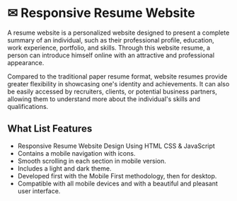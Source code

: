 # ✉ Responsive Resume Website

A resume website is a personalized website designed to present a complete summary of an individual, such as their professional profile, education, work experience, portfolio, and skills. Through this website resume, a person can introduce himself online with an attractive and professional appearance.

Compared to the traditional paper resume format, website resumes provide greater flexibility in showcasing one's identity and achievements. It can also be easily accessed by recruiters, clients, or potential business partners, allowing them to understand more about the individual's skills and qualifications.

## What List Features
- Responsive Resume Website Design Using HTML CSS & JavaScript
- Contains a mobile navigation with icons.
- Smooth scrolling in each section in mobile version.
- Includes a light and dark theme.
- Developed first with the Mobile First methodology, then for desktop.
- Compatible with all mobile devices and with a beautiful and pleasant user interface.

